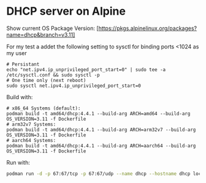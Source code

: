 # DHCP server on Alpine

Show current OS Package Version:
[https://pkgs.alpinelinux.org/packages?name=dhcp&branch=v3.11]

For my test a addet the following setting to sysctl for binding ports <1024 as my user
```
# Persistant
echo "net.ipv4.ip_unprivileged_port_start=0" | sudo tee -a /etc/sysctl.conf && sudo sysctl -p
# One time only (next reboot)
sudo sysctl net.ipv4.ip_unprivileged_port_start=0
```

Build with:
```
# x86_64 Systems (default):
podman build -t amd64/dhcp:4.4.1 --build-arg ARCH=amd64 --build-arg OS_VERSION=3.11 -f Dockerfile
# arm32v7 Systems:
podman build -t amd64/dhcp:4.4.1 --build-arg ARCH=arm32v7 --build-arg OS_VERSION=3.11 -f Dockerfile
# aarch64 Systems:
podman build -t amd64/dhcp:4.4.1 --build-arg ARCH=aarch64 --build-arg OS_VERSION=3.11 -f Dockerfile
```

Run with:
```bash
podman run -d -p 67:67/tcp -p 67:67/udp --name dhcp --hostname dhcp localhost/amd64/dhcp:4.4.1
``` 
